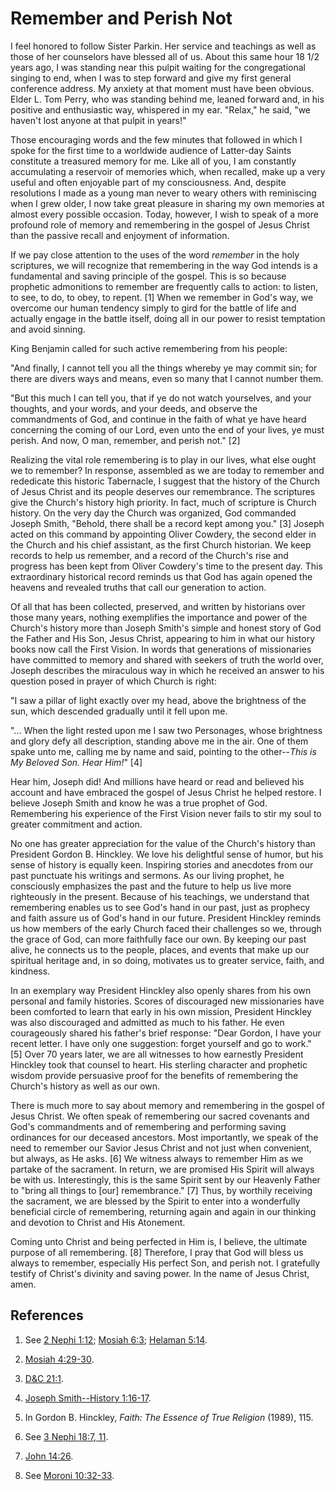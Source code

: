 # Remember and Perish Not

I feel honored to follow Sister Parkin. Her service and teachings as well as
those of her counselors have blessed all of us. About this same hour 18 1/2
years ago, I was standing near this pulpit waiting for the congregational
singing to end, when I was to step forward and give my first general
conference address. My anxiety at that moment must have been obvious. Elder L.
Tom Perry, who was standing behind me, leaned forward and, in his positive and
enthusiastic way, whispered in my ear. "Relax," he said, "we haven't lost
anyone at that pulpit in years!"

Those encouraging words and the few minutes that followed in which I spoke for
the first time to a worldwide audience of Latter-day Saints constitute a
treasured memory for me. Like all of you, I am constantly accumulating a
reservoir of memories which, when recalled, make up a very useful and often
enjoyable part of my consciousness. And, despite resolutions I made as a young
man never to weary others with reminiscing when I grew older, I now take great
pleasure in sharing my own memories at almost every possible occasion. Today,
however, I wish to speak of a more profound role of memory and remembering in
the gospel of Jesus Christ than the passive recall and enjoyment of
information.

If we pay close attention to the uses of the word _remember_ in the holy
scriptures, we will recognize that remembering in the way God intends is a
fundamental and saving principle of the gospel. This is so because prophetic
admonitions to remember are frequently calls to action: to listen, to see, to
do, to obey, to repent. [1]  When we remember in God's way, we overcome our
human tendency simply to gird for the battle of life and actually engage in
the battle itself, doing all in our power to resist temptation and avoid
sinning.

King Benjamin called for such active remembering from his people:

"And finally, I cannot tell you all the things whereby ye may commit sin; for
there are divers ways and means, even so many that I cannot number them.

"But this much I can tell you, that if ye do not watch yourselves, and your
thoughts, and your words, and your deeds, and observe the commandments of God,
and continue in the faith of what ye have heard concerning the coming of our
Lord, even unto the end of your lives, ye must perish. And now, O man,
remember, and perish not." [2]

Realizing the vital role remembering is to play in our lives, what else ought
we to remember? In response, assembled as we are today to remember and
rededicate this historic Tabernacle, I suggest that the history of the Church
of Jesus Christ and its people deserves our remembrance. The scriptures give
the Church's history high priority. In fact, much of scripture is Church
history. On the very day the Church was organized, God commanded Joseph Smith,
"Behold, there shall be a record kept among you." [3]  Joseph acted on this
command by appointing Oliver Cowdery, the second elder in the Church and his
chief assistant, as the first Church historian. We keep records to help us
remember, and a record of the Church's rise and progress has been kept from
Oliver Cowdery's time to the present day. This extraordinary historical record
reminds us that God has again opened the heavens and revealed truths that call
our generation to action.

Of all that has been collected, preserved, and written by historians over
those many years, nothing exemplifies the importance and power of the Church's
history more than Joseph Smith's simple and honest story of God the Father and
His Son, Jesus Christ, appearing to him in what our history books now call the
First Vision. In words that generations of missionaries have committed to
memory and shared with seekers of truth the world over, Joseph describes the
miraculous way in which he received an answer to his question posed in prayer
of which Church is right:

"I saw a pillar of light exactly over my head, above the brightness of the
sun, which descended gradually until it fell upon me.

"... When the light rested upon me I saw two Personages, whose brightness and
glory defy all description, standing above me in the air. One of them spake
unto me, calling me by name and said, pointing to the other--_This is My
Beloved Son. Hear Him!_" [4]

Hear him, Joseph did! And millions have heard or read and believed his account
and have embraced the gospel of Jesus Christ he helped restore. I believe
Joseph Smith and know he was a true prophet of God. Remembering his experience
of the First Vision never fails to stir my soul to greater commitment and
action.

No one has greater appreciation for the value of the Church's history than
President Gordon B. Hinckley. We love his delightful sense of humor, but his
sense of history is equally keen. Inspiring stories and anecdotes from our
past punctuate his writings and sermons. As our living prophet, he consciously
emphasizes the past and the future to help us live more righteously in the
present. Because of his teachings, we understand that remembering enables us
to see God's hand in our past, just as prophecy and faith assure us of God's
hand in our future. President Hinckley reminds us how members of the early
Church faced their challenges so we, through the grace of God, can more
faithfully face our own. By keeping our past alive, he connects us to the
people, places, and events that make up our spiritual heritage and, in so
doing, motivates us to greater service, faith, and kindness.

In an exemplary way President Hinckley also openly shares from his own
personal and family histories. Scores of discouraged new missionaries have
been comforted to learn that early in his own mission, President Hinckley was
also discouraged and admitted as much to his father. He even courageously
shared his father's brief response: "Dear Gordon, I have your recent letter. I
have only one suggestion: forget yourself and go to work." [5]  Over 70 years
later, we are all witnesses to how earnestly President Hinckley took that
counsel to heart. His sterling character and prophetic wisdom provide
persuasive proof for the benefits of remembering the Church's history as well
as our own.

There is much more to say about memory and remembering in the gospel of Jesus
Christ. We often speak of remembering our sacred covenants and God's
commandments and of remembering and performing saving ordinances for our
deceased ancestors. Most importantly, we speak of the need to remember our
Savior Jesus Christ and not just when convenient, but always, as He asks. [6]
We witness always to remember Him as we partake of the sacrament. In return,
we are promised His Spirit will always be with us. Interestingly, this is the
same Spirit sent by our Heavenly Father to "bring all things to [our]
remembrance." [7]  Thus, by worthily receiving the sacrament, we are blessed
by the Spirit to enter into a wonderfully beneficial circle of remembering,
returning again and again in our thinking and devotion to Christ and His
Atonement.

Coming unto Christ and being perfected in Him is, I believe, the ultimate
purpose of all remembering. [8]  Therefore, I pray that God will bless us
always to remember, especially His perfect Son, and perish not. I gratefully
testify of Christ's divinity and saving power. In the name of Jesus Christ,
amen.

## References

  1.  See [2 Nephi 1:12](https://www.lds.org/scriptures/bofm/2-ne/1.12?lang=eng#11); [Mosiah 6:3](https://www.lds.org/scriptures/bofm/mosiah/6.3?lang=eng#2); [Helaman 5:14](https://www.lds.org/scriptures/bofm/hel/5.14?lang=eng#13).

  2.   [Mosiah 4:29-30](https://www.lds.org/scriptures/bofm/mosiah/4.29-30?lang=eng#28).

  3.   [D&amp;C 21:1](https://www.lds.org/scriptures/dc-testament/dc/21.1?lang=eng#0).

  4.   [Joseph Smith--History 1:16-17](https://www.lds.org/scriptures/pgp/js-h/1.16-17?lang=eng#15).

  5.  In Gordon B. Hinckley, _Faith: The Essence of True Religion_ (1989), 115.

  6.  See [3 Nephi 18:7, 11](https://www.lds.org/scriptures/bofm/3-ne/18.7%2C11?lang=eng#6).

  7.   [John 14:26](https://www.lds.org/scriptures/nt/john/14.26?lang=eng#25).

  8.  See [Moroni 10:32-33](https://www.lds.org/scriptures/bofm/moro/10.32-33?lang=eng#31).

